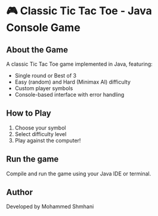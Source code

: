 # 🎮 Classic Tic Tac Toe - Java Console Game

## About the Game
A classic Tic Tac Toe game implemented in Java, featuring:
- Single round or Best of 3
- Easy (random) and Hard (Minimax AI) difficulty
- Custom player symbols
- Console-based interface with error handling

## How to Play
1. Choose your symbol
2. Select difficulty level
3. Play against the computer!

## Run the game
Compile and run the game using your Java IDE or terminal.

## Author
Developed by Mohammed Shmhani
